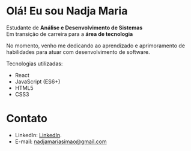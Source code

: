 #  Olá! Eu sou Nadja Maria

Estudante de **Análise e Desenvolvimento de Sistemas**  
Em transição de carreira para a **área de tecnologia**  

No momento, venho me dedicando ao aprendizado e aprimoramento de habilidades para atuar com desenvolvimento de software.

Tecnologias utilizadas:
- React  
- JavaScript (ES6+)
- HTML5  
- CSS3

# Contato
- LinkedIn: [LinkedIn](http://www.linkedin.com/in/nadja-maria-sim%C3%A3o-332336199).  
- E-mail: nadjamariasimao@gmail.com
